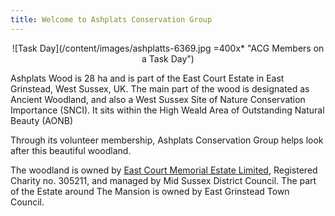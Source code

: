 ```yaml
---
title: Welcome to Ashplats Conservation Group
---
```


<center>![Task Day](/content/images/ashplatts-6369.jpg =400x* "ACG Members on a Task Day")</center>

Ashplats Wood is 28 ha and is part of the East Court Estate in East Grinstead, West Sussex, UK. The main part of the wood is designated as Ancient Woodland, and also a West Sussex Site of Nature Conservation Importance (SNCI). It sits within the High Weald Area of Outstanding Natural Beauty (AONB)

Through its volunteer membership, Ashplats Conservation Group helps look after this beautiful woodland.

The woodland is owned by [East Court Memorial Estate Limited](http://www.egmel.co.uk/), Registered Charity no. 305211, and managed by Mid Sussex District Council. The part of the Estate around The Mansion is owned by East Grinstead Town Council.